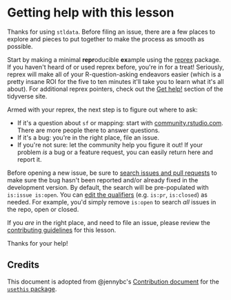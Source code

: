 # Getting help with this lesson

Thanks for using `stldata`. Before filing an issue, there are a few places
to explore and pieces to put together to make the process as smooth as possible.

Start by making a minimal **repr**oducible **ex**ample using the
[reprex](http://reprex.tidyverse.org/) package. If you haven't heard of or used
reprex before, you're in for a treat! Seriously, reprex will make all of your
R-question-asking endeavors easier (which is a pretty insane ROI for the five to
ten minutes it'll take you to learn what it's all about). For additional reprex
pointers, check out the [Get help!](https://www.tidyverse.org/help/) section of
the tidyverse site.

Armed with your reprex, the next step is to figure out where to ask:

  * If it's a question about `sf` or mapping: start with [community.rstudio.com](https://community.rstudio.com/).
    There are more people there to answer questions.  
  * If it's a bug: you're in the right place, file an issue.  
  * If you're not sure: let the community help you figure it out! If your
    problem _is_ a bug or a feature request, you can easily return here and
    report it.

Before opening a new issue, be sure to [search issues and pull requests](https://github.com/slu-openGIS/stldata/issues)
to make sure the bug hasn't been reported and/or already fixed in the development version. By
default, the search will be pre-populated with `is:issue is:open`. You can
[edit the qualifiers](https://help.github.com/articles/searching-issues-and-pull-requests/)
(e.g. `is:pr`, `is:closed`) as needed. For example, you'd simply
remove `is:open` to search _all_ issues in the repo, open or closed.

If you _are_ in the right place, and need to file an issue, please review the
[contributing guidelines](CONTRIBUTING.md) for this lesson.

Thanks for your help!

## Credits
This document is adopted from @jennybc's [Contribution document](https://github.com/r-lib/usethis/blob/master/.github/CONTRIBUTING.md)
for the [`usethis` package](https://github.com/r-lib/usethis).
